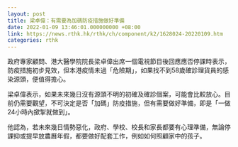 ```yaml
---
layout: post
title: 梁卓偉：有需要為加碼防疫措施做好準備
date: 2022-01-09 13:46:01.000000000 +08:00
link: https://news.rthk.hk/rthk/ch/component/k2/1628024-20220109.htm
categories: rthk
---
```


政府專家顧問、港大醫學院院長梁卓偉出席一個電視節目後回應應否停課時表示，防疫措施初步見效，但本港疫情未過「危險期」，如果找不到58歲確診理貨員的感染源頭，便值得擔心。

梁卓偉表示，如果未來幾日沒有源頭不明的初確及確診個案，可能會比較放心。目前仍需要觀望，不可決定是否「加碼」防疫措施，但有需要做好準備，即是「一做24小時內撳掣就做到」。

他認為，若未來幾日情勢惡化，政府、學校、校長和家長都要有心理準備，無論停課抑或提早放農曆年假，都要做好配套工作，例如如何照顧家中的孩子。
